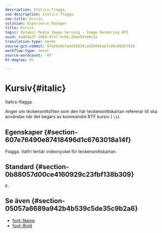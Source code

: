 ```yaml
---
description: Italics-flagga.
seo-description: Italics-flagga.
seo-title: Kursiv
solution: Experience Manager
title: Kursiv
topic: Dynamic Media Image Serving - Image Rendering API
uuid: 4a484a3f-18b9-4fa7-bcbb-2dee947e9c2a
translation-type: tm+mt
source-git-commit: 97a84e8e7edd3d834ca42069eae7c09c00d57938
workflow-type: tm+mt
source-wordcount: '47'
ht-degree: 0%

---
```



# Kursiv{#italic}

Italics-flagga.

Anger om teckensnittsfilen som den här teckensnittskartan refererar till ska användas när det begärs av kommandot RTF kursiv ( `\i`).

## Egenskaper {#section-607e76490e87418496d1c6763018a14f}

Flagga. Valfri tertiär indexnyckel för teckensnittskartan.

## Standard {#section-0b88057d00ce4160929c23fbf138b309}

`0.`

## Se även {#section-05057a6689a942b4b539c5de35c9b2a6}

* [font::Name](r-name-font.md#reference_C55889877DC54AABB60734DCDE86EE76)
* [font::Bold](../../../../../is-api/image-catalog/image-serving-api-ref/c-image-catalog-reference/c-font-map-reference/r-bold-font.md#reference-f7b017ef67574a29abfc3954ab64159c)

